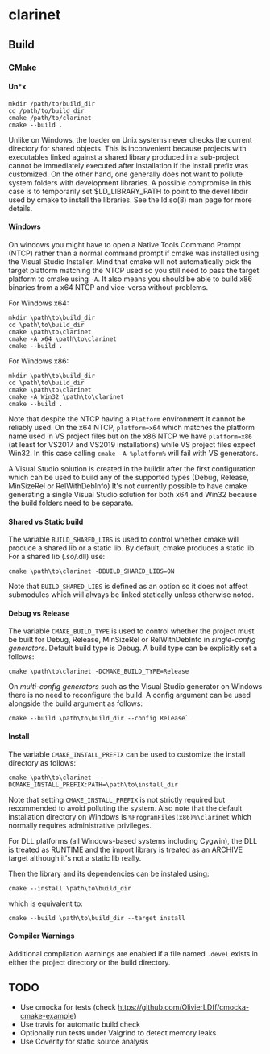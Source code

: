 # clarinet

## Build

### CMake

#### Un*x

```
mkdir /path/to/build_dir 
cd /path/to/build_dir
cmake /path/to/clarinet
cmake --build .
```

Unlike on Windows, the loader on Unix systems never checks the current directory for shared objects. This is 
inconvenient because projects with executables linked against a shared library produced in a sub-project cannot be 
immediately executed after installation if the install prefix was customized. On the other hand, one generally does not 
want to pollute system folders with development libraries. A possible compromise in this case is to temporarily set 
$LD_LIBRARY_PATH to point to the devel libdir used by cmake to install the libraries. See the ld.so(8) man page for more 
details. 

#### Windows

On windows you might have to open a Native Tools Command Prompt (NTCP) rather than a normal command prompt if cmake was 
installed using the Visual Studio Installer. Mind that cmake will not automatically pick the target platform matching 
the NTCP used so you still need to pass the target platform to cmake using `-A`. It also means you should be able to 
build x86 binaries from a x64 NTCP and vice-versa without problems.

For Windows x64:

```
mkdir \path\to\build_dir 
cd \path\to\build_dir
cmake \path\to\clarinet
cmake -A x64 \path\to\clarinet 
cmake --build .
```

For Windows x86:

```
mkdir \path\to\build_dir 
cd \path\to\build_dir
cmake \path\to\clarinet
cmake -A Win32 \path\to\clarinet 
cmake --build .
```

Note that despite the NTCP having a `Platform` environment it cannot be reliably used. On the x64 NTCP, `platform=x64` 
which matches the platform name used in VS project files but on the x86 NTCP we have `platform=x86` (at least for 
VS2017 and VS2019 installations) while VS project files expect Win32. In this case calling `cmake -A %platform%` will 
fail with VS generators.

A Visual Studio solution is created in the buildir after the first configuration which can be used to build any of the 
supported types (Debug, Release, MinSizeRel or RelWithDebInfo)
It's not currently possible to have cmake generating a single Visual Studio solution for both x64 and Win32 because the 
build folders need to be separate.

#### Shared vs Static build

The variable `BUILD_SHARED_LIBS` is used to control whether cmake will produce a shared lib or a static lib. 
By default, cmake produces a static lib. For a shared lib (.so/.dll) use:

```
cmake \path\to\clarinet -DBUILD_SHARED_LIBS=ON
``` 
 
Note that `BUILD_SHARED_LIBS` is defined as an option so it does not affect submodules which will always be linked 
statically unless otherwise noted.

#### Debug vs Release

The variable `CMAKE_BUILD_TYPE` is used to control whether the project must be built for Debug, Release, MinSizeRel or 
RelWithDebInfo in *single-config generators*. Default build type is Debug. A build type can be explicitly set a follows: 

```
cmake \path\to\clarinet -DCMAKE_BUILD_TYPE=Release
```

On *multi-config generators* such as the Visual Studio generator on Windows there is no need to reconfigure the build.
A config argument can be used alongside the build argument as follows:

```
cmake --build \path\to\build_dir --config Release`
```

#### Install

The variable `CMAKE_INSTALL_PREFIX` can be used to customize the install directory as follows:

```
cmake \path\to\clarinet -DCMAKE_INSTALL_PREFIX:PATH=\path\to\install_dir 
```

Note that setting `CMAKE_INSTALL_PREFIX` is not strictly required but recommended to avoid polluting the system. 
Also note that the default installation directory on Windows is `%ProgramFiles(x86)%\clarinet` which normally requires 
administrative privileges.

For DLL platforms (all Windows-based systems including Cygwin), the DLL is treated as RUNTIME and the import library is 
treated as an ARCHIVE target although it's not a static lib really.

Then the library and its dependencies can be instaled using:

```
cmake --install \path\to\build_dir
```

which is equivalent to:

```
cmake --build \path\to\build_dir --target install
```

#### Compiler Warnings

Additional compilation warnings are enabled if a file named `.devel` exists in either the project directory or the build 
directory.


## TODO

- Use cmocka for tests (check https://github.com/OlivierLDff/cmocka-cmake-example)
- Use travis for automatic build check
- Optionally run tests under Valgrind to detect memory leaks
- Use Coverity for static source analysis